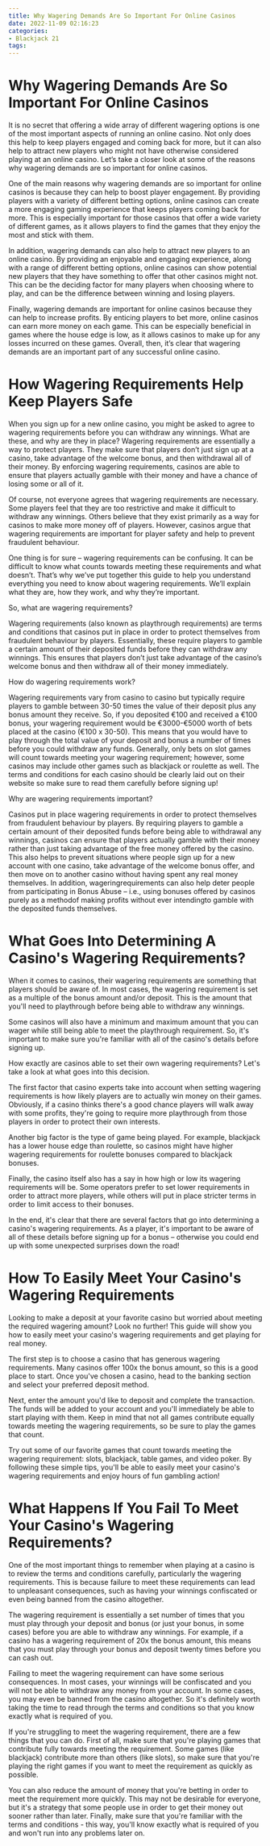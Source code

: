 ```yaml
---
title: Why Wagering Demands Are So Important For Online Casinos
date: 2022-11-09 02:16:23
categories:
- Blackjack 21
tags:
---
```



#  Why Wagering Demands Are So Important For Online Casinos

It is no secret that offering a wide array of different wagering options is one of the most important aspects of running an online casino. Not only does this help to keep players engaged and coming back for more, but it can also help to attract new players who might not have otherwise considered playing at an online casino. Let’s take a closer look at some of the reasons why wagering demands are so important for online casinos.

One of the main reasons why wagering demands are so important for online casinos is because they can help to boost player engagement. By providing players with a variety of different betting options, online casinos can create a more engaging gaming experience that keeps players coming back for more. This is especially important for those casinos that offer a wide variety of different games, as it allows players to find the games that they enjoy the most and stick with them.

In addition, wagering demands can also help to attract new players to an online casino. By providing an enjoyable and engaging experience, along with a range of different betting options, online casinos can show potential new players that they have something to offer that other casinos might not. This can be the deciding factor for many players when choosing where to play, and can be the difference between winning and losing players.

Finally, wagering demands are important for online casinos because they can help to increase profits. By enticing players to bet more, online casinos can earn more money on each game. This can be especially beneficial in games where the house edge is low, as it allows casinos to make up for any losses incurred on these games. Overall, then, it’s clear that wagering demands are an important part of any successful online casino.

#  How Wagering Requirements Help Keep Players Safe

When you sign up for a new online casino, you might be asked to agree to wagering requirements before you can withdraw any winnings. What are these, and why are they in place? Wagering requirements are essentially a way to protect players. They make sure that players don’t just sign up at a casino, take advantage of the welcome bonus, and then withdrawal all of their money. By enforcing wagering requirements, casinos are able to ensure that players actually gamble with their money and have a chance of losing some or all of it.

Of course, not everyone agrees that wagering requirements are necessary. Some players feel that they are too restrictive and make it difficult to withdraw any winnings. Others believe that they exist primarily as a way for casinos to make more money off of players. However, casinos argue that wagering requirements are important for player safety and help to prevent fraudulent behaviour.

One thing is for sure – wagering requirements can be confusing. It can be difficult to know what counts towards meeting these requirements and what doesn’t. That’s why we’ve put together this guide to help you understand everything you need to know about wagering requirements. We’ll explain what they are, how they work, and why they’re important.

So, what are wagering requirements?

Wagering requirements (also known as playthrough requirements) are terms and conditions that casinos put in place in order to protect themselves from fraudulent behaviour by players. Essentially, these require players to gamble a certain amount of their deposited funds before they can withdraw any winnings. This ensures that players don’t just take advantage of the casino’s welcome bonus and then withdraw all of their money immediately.

How do wagering requirements work?

Wagering requirements vary from casino to casino but typically require players to gamble between 30-50 times the value of their deposit plus any bonus amount they receive. So, if you deposited €100 and received a €100 bonus, your wagering requirement would be €3000-€5000 worth of bets placed at the casino (€100 x 30-50). This means that you would have to play through the total value of your deposit and bonus a number of times before you could withdraw any funds. Generally, only bets on slot games will count towards meeting your wagering requirement; however, some casinos may include other games such as blackjack or roulette as well. The terms and conditions for each casino should be clearly laid out on their website so make sure to read them carefully before signing up!

Why are wagering requirements important?

Casinos put in place wagering requirements in order to protect themselves from fraudulent behaviour by players. By requiring players to gamble a certain amount of their deposited funds before being able to withdrawal any winnings, casinos can ensure that players actually gamble with their money rather than just taking advantage of the free money offered by the casino. This also helps to prevent situations where people sign up for a new account with one casino, take advantage of the welcome bonus offer, and then move on to another casino without having spent any real money themselves. In addition, wageringrequirements can also help deter people from participating in Bonus Abuse – i.e., using bonuses offered by casinos purely as a methodof making profits without ever intendingto gamble with the deposited funds themselves.

#  What Goes Into Determining A Casino's Wagering Requirements?

When it comes to casinos, their wagering requirements are something that players should be aware of. In most cases, the wagering requirement is set as a multiple of the bonus amount and/or deposit. This is the amount that you'll need to playthrough before being able to withdraw any winnings. 

Some casinos will also have a minimum and maximum amount that you can wager while still being able to meet the playthrough requirement. So, it's important to make sure you're familiar with all of the casino's details before signing up. 

How exactly are casinos able to set their own wagering requirements? Let's take a look at what goes into this decision. 

The first factor that casino experts take into account when setting wagering requirements is how likely players are to actually win money on their games. Obviously, if a casino thinks there's a good chance players will walk away with some profits, they're going to require more playthrough from those players in order to protect their own interests. 

Another big factor is the type of game being played. For example, blackjack has a lower house edge than roulette, so casinos might have higher wagering requirements for roulette bonuses compared to blackjack bonuses. 

Finally, the casino itself also has a say in how high or low its wagering requirements will be. Some operators prefer to set lower requirements in order to attract more players, while others will put in place stricter terms in order to limit access to their bonuses. 

In the end, it's clear that there are several factors that go into determining a casino's wagering requirements. As a player, it's important to be aware of all of these details before signing up for a bonus – otherwise you could end up with some unexpected surprises down the road!

#  How To Easily Meet Your Casino's Wagering Requirements

Looking to make a deposit at your favorite casino but worried about meeting the required wagering amount? Look no further! This guide will show you how to easily meet your casino's wagering requirements and get playing for real money.

The first step is to choose a casino that has generous wagering requirements. Many casinos offer 100x the bonus amount, so this is a good place to start. Once you've chosen a casino, head to the banking section and select your preferred deposit method.

Next, enter the amount you'd like to deposit and complete the transaction. The funds will be added to your account and you'll immediately be able to start playing with them. Keep in mind that not all games contribute equally towards meeting the wagering requirements, so be sure to play the games that count.

Try out some of our favorite games that count towards meeting the wagering requirement: slots, blackjack, table games, and video poker. By following these simple tips, you'll be able to easily meet your casino's wagering requirements and enjoy hours of fun gambling action!

#  What Happens If You Fail To Meet Your Casino's Wagering Requirements?

One of the most important things to remember when playing at a casino is to review the terms and conditions carefully, particularly the wagering requirements. This is because failure to meet these requirements can lead to unpleasant consequences, such as having your winnings confiscated or even being banned from the casino altogether.

The wagering requirement is essentially a set number of times that you must play through your deposit and bonus (or just your bonus, in some cases) before you are able to withdraw any winnings. For example, if a casino has a wagering requirement of 20x the bonus amount, this means that you must play through your bonus and deposit twenty times before you can cash out.

Failing to meet the wagering requirement can have some serious consequences. In most cases, your winnings will be confiscated and you will not be able to withdraw any money from your account. In some cases, you may even be banned from the casino altogether. So it's definitely worth taking the time to read through the terms and conditions so that you know exactly what is required of you.

If you're struggling to meet the wagering requirement, there are a few things that you can do. First of all, make sure that you're playing games that contribute fully towards meeting the requirement. Some games (like blackjack) contribute more than others (like slots), so make sure that you're playing the right games if you want to meet the requirement as quickly as possible.

You can also reduce the amount of money that you're betting in order to meet the requirement more quickly. This may not be desirable for everyone, but it's a strategy that some people use in order to get their money out sooner rather than later. Finally, make sure that you're familiar with the terms and conditions - this way, you'll know exactly what is required of you and won't run into any problems later on.